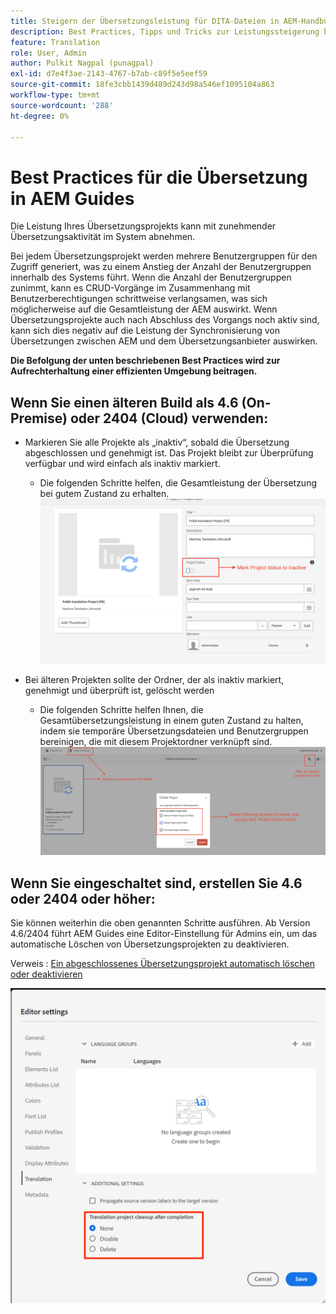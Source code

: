 ```yaml
---
title: Steigern der Übersetzungsleistung für DITA-Dateien in AEM-Handbüchern
description: Best Practices, Tipps und Tricks zur Leistungssteigerung bei DITA-Übersetzungsprojekten in AEM Guides
feature: Translation
role: User, Admin
author: Pulkit Nagpal (punagpal)
exl-id: d7e4f3ae-2143-4767-b7ab-c89f5e5eef59
source-git-commit: 18fe3cbb1439d489d243d98a546ef1095104a863
workflow-type: tm+mt
source-wordcount: '288'
ht-degree: 0%

---
```


# Best Practices für die Übersetzung in AEM Guides

Die Leistung Ihres Übersetzungsprojekts kann mit zunehmender Übersetzungsaktivität im System abnehmen.

Bei jedem Übersetzungsprojekt werden mehrere Benutzergruppen für den Zugriff generiert, was zu einem Anstieg der Anzahl der Benutzergruppen innerhalb des Systems führt. Wenn die Anzahl der Benutzergruppen zunimmt, kann es CRUD-Vorgänge im Zusammenhang mit Benutzerberechtigungen schrittweise verlangsamen, was sich möglicherweise auf die Gesamtleistung der AEM auswirkt. Wenn Übersetzungsprojekte auch nach Abschluss des Vorgangs noch aktiv sind, kann sich dies negativ auf die Leistung der Synchronisierung von Übersetzungen zwischen AEM und dem Übersetzungsanbieter auswirken.

**Die Befolgung der unten beschriebenen Best Practices wird zur Aufrechterhaltung einer effizienten Umgebung beitragen.**

## Wenn Sie einen älteren Build als 4.6 (On-Premise) oder 2404 (Cloud) verwenden:

- Markieren Sie alle Projekte als „inaktiv“, sobald die Übersetzung abgeschlossen und genehmigt ist. Das Projekt bleibt zur Überprüfung verfügbar und wird einfach als inaktiv markiert.
   - Die folgenden Schritte helfen, die Gesamtleistung der Übersetzung bei gutem Zustand zu erhalten.
     ![Inaktive Übersetzungsprojekt-](../assets/translation/translation-project-image1.png)

- Bei älteren Projekten sollte der Ordner, der als inaktiv markiert, genehmigt und überprüft ist, gelöscht werden
   - Die folgenden Schritte helfen Ihnen, die Gesamtübersetzungsleistung in einem guten Zustand zu halten, indem sie temporäre Übersetzungsdateien und Benutzergruppen bereinigen, die mit diesem Projektordner verknüpft sind.
     ![Übersetzungsprojekt und Ordner löschen ](../assets/translation/translation-project-image2.png)


## Wenn Sie eingeschaltet sind, erstellen Sie 4.6 oder 2404 oder höher:

Sie können weiterhin die oben genannten Schritte ausführen. Ab Version 4.6/2404 führt AEM Guides eine Editor-Einstellung für Admins ein, um das automatische Löschen von Übersetzungsprojekten zu deaktivieren.

Verweis : [Ein abgeschlossenes Übersetzungsprojekt automatisch löschen oder deaktivieren](https://experienceleague.adobe.com/en/docs/experience-manager-guides/using/user-guide/author-content/create-preview-topics/author-content-aem-guides/work-with-web-editor/translate-documents-web-editor#automatically-delete-or-disable-a-completed-translation-project)

![Automatisierte Einstellungen zum Löschen und Deaktivieren von Übersetzungsprojekten in AEM Guides ](../assets/translation/translation-project-image3.png)
